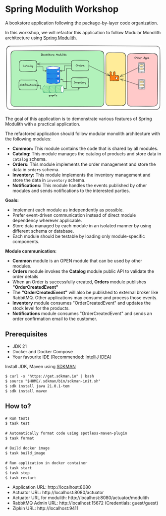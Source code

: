 # Spring Modulith Workshop
A bookstore application following the package-by-layer code organization.

In this workshop, we will refactor this application to follow Modular Monolith architecture 
using [Spring Modulith](https://spring.io/projects/spring-modulith).

![bookstore-modulith.png](bookstore-modulith.png)

The goal of this application is to demonstrate various features of Spring Modulith with a practical application.

The refactored application should follow modular monolith architecture with the following modules:

* **Common:** This module contains the code that is shared by all modules.
* **Catalog:** This module manages the catalog of products and store data in `catalog` schema.
* **Orders:** This module implements the order management and store the data in `orders` schema.
* **Inventory:** This module implements the inventory management and store the data in `inventory` schema.
* **Notifications:** This module handles the events published by other modules and sends notifications to the interested parties.

**Goals:**
* Implement each module as independently as possible.
* Prefer event-driven communication instead of direct module dependency wherever applicable.
* Store data managed by each module in an isolated manner by using different schema or database.
* Each module should be testable by loading only module-specific components.

**Module communication:**

* **Common** module is an OPEN module that can be used by other modules.
* **Orders** module invokes the **Catalog** module public API to validate the order details
* When an Order is successfully created, **Orders** module publishes **"OrderCreatedEvent"**
* The **"OrderCreatedEvent"** will also be published to external broker like RabbitMQ. Other applications may consume and process those events.
* **Inventory** module consumes "OrderCreatedEvent" and updates the stock level for the products.
* **Notifications** module consumes "OrderCreatedEvent" and sends an order confirmation email to the customer.

## Prerequisites
* JDK 21
* Docker and Docker Compose
* Your favourite IDE (Recommended: [IntelliJ IDEA](https://www.jetbrains.com/idea/))

Install JDK, Maven using [SDKMAN](https://sdkman.io/)

```shell
$ curl -s "https://get.sdkman.io" | bash
$ source "$HOME/.sdkman/bin/sdkman-init.sh"
$ sdk install java 21.0.1-tem
$ sdk install maven
```

## How to?

```shell
# Run tests
$ task test

# Automatically format code using spotless-maven-plugin
$ task format

# Build docker image
$ task build_image

# Run application in docker container
$ task start
$ task stop
$ task restart
```

* Application URL: http://localhost:8080
* Actuator URL: http://localhost:8080/actuator
* Actuator URL for modulith: http://localhost:8080/actuator/modulith
* RabbitMQ Admin URL: http://localhost:15672 (Credentials: guest/guest)
* Zipkin URL: http://localhost:9411